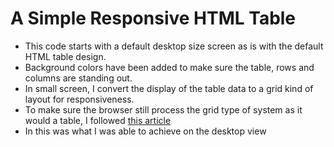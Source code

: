 # A Simple Responsive HTML Table
- This code starts with a default desktop size screen as is with the default HTML table design.
- Background colors have been added to make sure the table, rows and columns are standing out.
- In small screen, I convert the display of the table data to a grid kind of layout for responsiveness.
- To make sure the browser still process the grid type of system as it would a table, I followed [this article]([https://www.google.com](https://adrianroselli.com/2018/05/functions-to-add-aria-to-tables-and-lists.html)https://adrianroselli.com/2018/05/functions-to-add-aria-to-tables-and-lists.html)
- In this was what I was able to achieve on the desktop view
